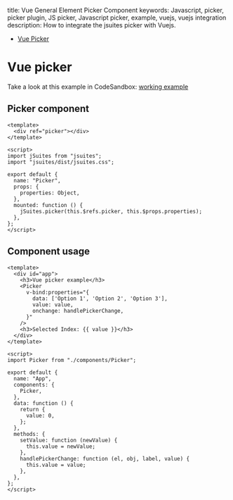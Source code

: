 title: Vue General Element Picker Component
keywords: Javascript, picker, picker plugin, JS picker, Javascript picker, example, vuejs, vuejs integration
description: How to integrate the jsuites picker with Vuejs.

* [Vue Picker](/docs/v4/picker)

Vue picker
==========

Take a look at this example in CodeSandbox: [working example](https://codesandbox.io/s/jsuites-vue-picker-z6yc8)

Picker component
----------------

```vue
<template>
  <div ref="picker"></div>
</template>
  
<script>
import jSuites from "jsuites";
import "jsuites/dist/jsuites.css";

export default {
  name: "Picker",
  props: {
    properties: Object,
  },
  mounted: function () {
    jSuites.picker(this.$refs.picker, this.$props.properties);
  },
};
</script>
```

Component usage
---------------

```vue
<template>
  <div id="app">
    <h3>Vue picker example</h3>
    <Picker
      v-bind:properties="{
        data: ['Option 1', 'Option 2', 'Option 3'],
        value: value,
        onchange: handlePickerChange,
      }"
    />
    <h3>Selected Index: {{ value }}</h3>
  </div>
</template>
  
<script>
import Picker from "./components/Picker";

export default {
  name: "App",
  components: {
    Picker,
  },
  data: function () {
    return {
      value: 0,
    };
  },
  methods: {
    setValue: function (newValue) {
      this.value = newValue;
    },
    handlePickerChange: function (el, obj, label, value) {
      this.value = value;
    },
  },
};
</script>
```

